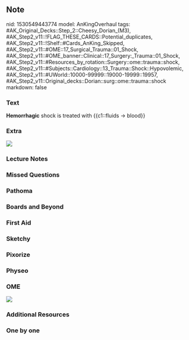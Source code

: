 ## Note
nid: 1530549443774
model: AnKingOverhaul
tags: #AK_Original_Decks::Step_2::Cheesy_Dorian_(M3), #AK_Step2_v11::!FLAG_THESE_CARDS::Potential_duplicates, #AK_Step2_v11::!Shelf::#Cards_AnKing_Skipped, #AK_Step2_v11::#OME::17_Surgical_Trauma::01_Shock, #AK_Step2_v11::#OME_banner::Clinical::17_Surgery:_Trauma::01_Shock, #AK_Step2_v11::#Resources_by_rotation::Surgery::ome::trauma::shock, #AK_Step2_v11::#Subjects::Cardiology::13_Trauma::Shock::Hypovolemic, #AK_Step2_v11::#UWorld::10000-99999::19000-19999::19957, #AK_Step2_v11::Original_decks::Dorian::surg::ome::trauma::shock
markdown: false

### Text
<b>Hemorrhagic</b> shock is treated with {{c1::fluids → blood}}

### Extra
<i><img src="paste-1243642140295169.jpg"></i>

### Lecture Notes


### Missed Questions


### Pathoma


### Boards and Beyond


### First Aid


### Sketchy


### Pixorize


### Physeo


### OME
<div class="ome-widget">
  <a href=
  "https://onlinemeded.org/spa/surgery-trauma/shock/acquire?ref=anki">
  <img src="_OME_AnkiFlashcards_Lesson_5.png"></a>
</div>

### Additional Resources


### One by one

